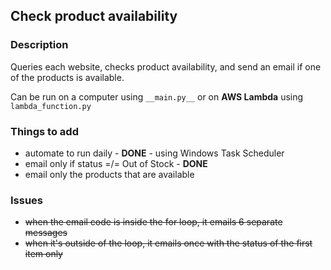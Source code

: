 ## Check product availability


### Description
Queries each website, checks product availability, and send an email if one of the products is available.

Can be run on a computer using `__main.py__` or on **AWS Lambda** using `lambda_function.py`


### Things to add
- automate to run daily - **DONE** - using Windows Task Scheduler
- email only if status =/= Out of Stock - **DONE**
- email only the products that are available


### Issues
 - ~~when the email code is inside the for loop, it emails 6 separate messages~~
 - ~~when it's outside of the loop, it emails once with the status of the first item only~~
